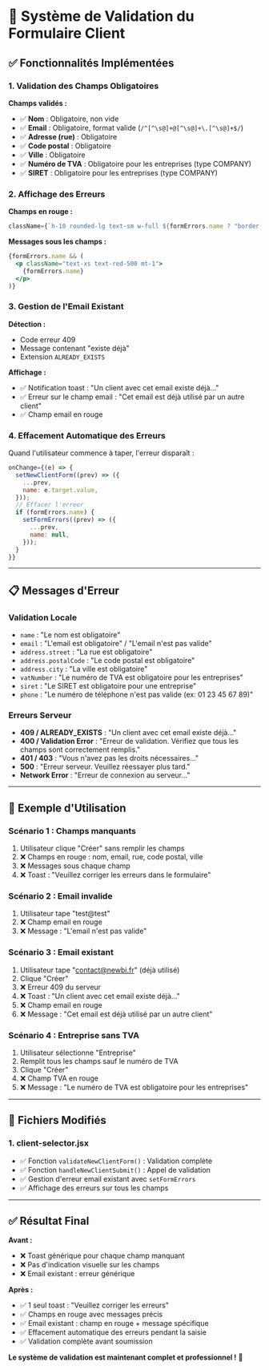 # 🎯 Système de Validation du Formulaire Client

## ✅ Fonctionnalités Implémentées

### **1. Validation des Champs Obligatoires**

**Champs validés :**
- ✅ **Nom** : Obligatoire, non vide
- ✅ **Email** : Obligatoire, format valide (`/^[^\s@]+@[^\s@]+\.[^\s@]+$/`)
- ✅ **Adresse (rue)** : Obligatoire
- ✅ **Code postal** : Obligatoire
- ✅ **Ville** : Obligatoire
- ✅ **Numéro de TVA** : Obligatoire pour les entreprises (type COMPANY)
- ✅ **SIRET** : Obligatoire pour les entreprises (type COMPANY)

### **2. Affichage des Erreurs**

**Champs en rouge :**
```jsx
className={`h-10 rounded-lg text-sm w-full ${formErrors.name ? "border-red-500" : ""}`}
```

**Messages sous les champs :**
```jsx
{formErrors.name && (
  <p className="text-xs text-red-500 mt-1">
    {formErrors.name}
  </p>
)}
```

### **3. Gestion de l'Email Existant**

**Détection :**
- Code erreur 409
- Message contenant "existe déjà"
- Extension `ALREADY_EXISTS`

**Affichage :**
- ✅ Notification toast : "Un client avec cet email existe déjà..."
- ✅ Erreur sur le champ email : "Cet email est déjà utilisé par un autre client"
- ✅ Champ email en rouge

### **4. Effacement Automatique des Erreurs**

Quand l'utilisateur commence à taper, l'erreur disparaît :
```jsx
onChange={(e) => {
  setNewClientForm((prev) => ({
    ...prev,
    name: e.target.value,
  }));
  // Effacer l'erreur
  if (formErrors.name) {
    setFormErrors((prev) => ({
      ...prev,
      name: null,
    }));
  }
}}
```

---

## 📋 Messages d'Erreur

### **Validation Locale**
- `name` : "Le nom est obligatoire"
- `email` : "L'email est obligatoire" / "L'email n'est pas valide"
- `address.street` : "La rue est obligatoire"
- `address.postalCode` : "Le code postal est obligatoire"
- `address.city` : "La ville est obligatoire"
- `vatNumber` : "Le numéro de TVA est obligatoire pour les entreprises"
- `siret` : "Le SIRET est obligatoire pour une entreprise"
- `phone` : "Le numéro de téléphone n'est pas valide (ex: 01 23 45 67 89)"

### **Erreurs Serveur**
- **409 / ALREADY_EXISTS** : "Un client avec cet email existe déjà..."
- **400 / Validation Error** : "Erreur de validation. Vérifiez que tous les champs sont correctement remplis."
- **401 / 403** : "Vous n'avez pas les droits nécessaires..."
- **500** : "Erreur serveur. Veuillez réessayer plus tard."
- **Network Error** : "Erreur de connexion au serveur..."

---

## 🎨 Exemple d'Utilisation

### **Scénario 1 : Champs manquants**
1. Utilisateur clique "Créer" sans remplir les champs
2. ❌ Champs en rouge : nom, email, rue, code postal, ville
3. ❌ Messages sous chaque champ
4. ❌ Toast : "Veuillez corriger les erreurs dans le formulaire"

### **Scénario 2 : Email invalide**
1. Utilisateur tape "test@test"
2. ❌ Champ email en rouge
3. ❌ Message : "L'email n'est pas valide"

### **Scénario 3 : Email existant**
1. Utilisateur tape "contact@newbi.fr" (déjà utilisé)
2. Clique "Créer"
3. ❌ Erreur 409 du serveur
4. ❌ Toast : "Un client avec cet email existe déjà..."
5. ❌ Champ email en rouge
6. ❌ Message : "Cet email est déjà utilisé par un autre client"

### **Scénario 4 : Entreprise sans TVA**
1. Utilisateur sélectionne "Entreprise"
2. Remplit tous les champs sauf le numéro de TVA
3. Clique "Créer"
4. ❌ Champ TVA en rouge
5. ❌ Message : "Le numéro de TVA est obligatoire pour les entreprises"

---

## 🔧 Fichiers Modifiés

### **1. client-selector.jsx**
- ✅ Fonction `validateNewClientForm()` : Validation complète
- ✅ Fonction `handleNewClientSubmit()` : Appel de validation
- ✅ Gestion d'erreur email existant avec `setFormErrors`
- ✅ Affichage des erreurs sur tous les champs

---

## ✅ Résultat Final

**Avant :**
- ❌ Toast générique pour chaque champ manquant
- ❌ Pas d'indication visuelle sur les champs
- ❌ Email existant : erreur générique

**Après :**
- ✅ 1 seul toast : "Veuillez corriger les erreurs"
- ✅ Champs en rouge avec messages précis
- ✅ Email existant : champ en rouge + message spécifique
- ✅ Effacement automatique des erreurs pendant la saisie
- ✅ Validation complète avant soumission

**Le système de validation est maintenant complet et professionnel !** 🎉
